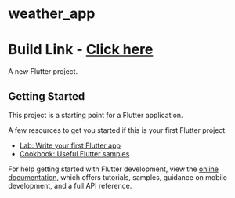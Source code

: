 # weather_app

# Build Link - [Click here](https://drive.google.com/file/d/1OwCXcKPjmFmpy0PR6nK-JnxXQmoU7Bez/view?usp=sharing)

A new Flutter project.

## Getting Started

This project is a starting point for a Flutter application.

A few resources to get you started if this is your first Flutter project:

- [Lab: Write your first Flutter app](https://docs.flutter.dev/get-started/codelab)
- [Cookbook: Useful Flutter samples](https://docs.flutter.dev/cookbook)

For help getting started with Flutter development, view the
[online documentation](https://docs.flutter.dev/), which offers tutorials,
samples, guidance on mobile development, and a full API reference.
